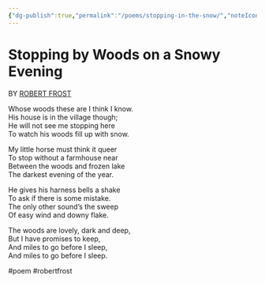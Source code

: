 ```yaml
---
{"dg-publish":true,"permalink":"/poems/stopping-in-the-snow/","noteIcon":"2"}
---
```


# Stopping by Woods on a Snowy Evening
BY [ROBERT FROST](https://www.poetryfoundation.org/poets/robert-frost)

Whose woods these are I think I know.     
His house is in the village though;     
He will not see me stopping here     
To watch his woods fill up with snow.     

My little horse must think it queer     
To stop without a farmhouse near     
Between the woods and frozen lake     
The darkest evening of the year.     

He gives his harness bells a shake     
To ask if there is some mistake.     
The only other sound’s the sweep     
Of easy wind and downy flake.     

The woods are lovely, dark and deep,     
But I have promises to keep,     
And miles to go before I sleep,     
And miles to go before I sleep.

#poem #robertfrost
